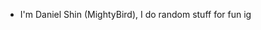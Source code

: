 - I'm Daniel Shin (MightyBird), I do random stuff for fun ig

<!---
danyshin/danyshin is a ✨ special ✨ repository because its `README.md` (this file) appears on your GitHub profile.
You can click the Preview link to take a look at your changes.
--->

